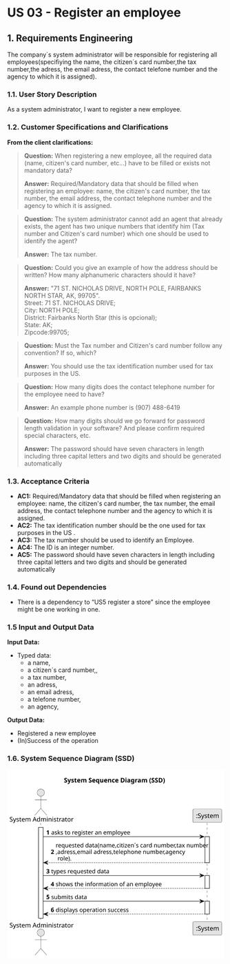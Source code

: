 # US 03 - Register an employee

## 1. Requirements Engineering

The company´s system administrator will be responsible for registering 
all employees(specifiying the name, the citizen´s card number,the tax number,the adress,
the email adress, the contact telefone number and the agency to which it is assigned).


### 1.1. User Story Description

As a system administrator, I want to register a new employee.


### 1.2. Customer Specifications and Clarifications

**From the client clarifications:**

> **Question:** When registering a new employee, all the required data (name, citizen's card number, etc...) have to be filled or exists not mandatory data?
>
> **Answer:** Required/Mandatory data that should be filled when registering an employee: name, the citizen's card number, the tax number, the email address, the contact telephone number and the agency to which it is assigned.

> **Question:** The system administrator cannot add an agent that already exists, the agent has two unique numbers that identify him (Tax number and Citizen's card number) which one should be used to identify the agent?
>
> **Answer:** The tax number.

> **Question:** Could you give an example of how the address should be written? How many alphanumeric characters should it have?
>
> **Answer:** "71 ST. NICHOLAS DRIVE, NORTH POLE, FAIRBANKS NORTH STAR, AK, 99705".\
> Street: 71 ST. NICHOLAS DRIVE;\
> City: NORTH POLE;\
>District: Fairbanks North Star (this is opcional); \
> State: AK;\
> Zipcode:99705;

> **Question:** Must the Tax number and Citizen's card number follow any convention? If so, which?
> 
> **Answer:** You should use the tax identification number used for tax purposes in the US.

> **Question:** How many digits does the contact telephone number for the employee need to have?
>
> **Answer:** An example phone number is (907) 488-6419

> **Question:** How many digits should we go forward for password length validation in your software? And please confirm required special characters, etc.
>
> **Answer:** The password should have seven characters in length including three capital letters and two digits and should be generated automatically


### 1.3. Acceptance Criteria


* **AC1:** Required/Mandatory data that should be filled when registering an employee: name, the citizen's card number, the tax number, the email address, the contact telephone number and the agency to which it is assigned.
* **AC2:** The tax identification number should be the one used for tax purposes in the US .
* **AC3:** The tax number should be used to identify an Employee.
* **AC4:** The ID is an integer number.
* **AC5:** The password should have seven characters in length including three capital letters and two digits and should be generated automatically 

### 1.4. Found out Dependencies


* There is a dependency to “US5 register a store” since the employee might be one working in one.


### 1.5 Input and Output Data


**Input Data:**

* Typed data:
    * a name,
    * a citizen´s card number,,
    * a tax number,
    * an adress,
    * an email adress,
    * a telefone number,
    * an agency,

**Output Data:**

* Registered a new employee
* (In)Success of the operation

### 1.6. System Sequence Diagram (SSD)

![System Sequence Diagram - Alternative One](svg/us03-system-sequence-diagram.svg)

